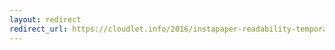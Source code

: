 ```yaml
---
layout: redirect
redirect_url: https://cloudlet.info/2016/instapaper-readability-temporary-alternative-for-read-later-apps
---
```

